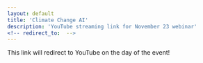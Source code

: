 ```yaml
---
layout: default
title: 'Climate Change AI'
description: 'YouTube streaming link for November 23 webinar'
<!-- redirect_to:  -->
---
```


This link will redirect to YouTube on the day of the event!
